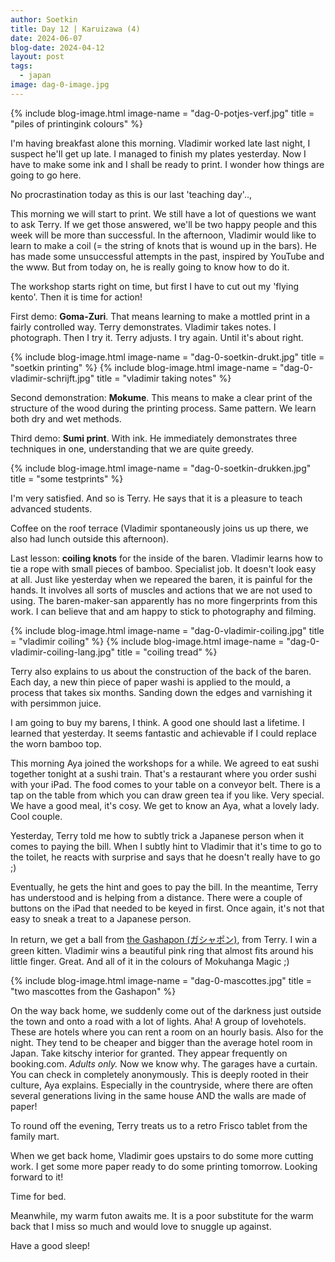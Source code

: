 ```yaml
---
author: Soetkin
title: Day 12 | Karuizawa (4)
date: 2024-06-07
blog-date: 2024-04-12
layout: post
tags:
  - japan
image: dag-0-image.jpg
---
```

{% include blog-image.html image-name = "dag-0-potjes-verf.jpg"  title = "piles of printingink colours" %}

I'm having breakfast alone this morning.  Vladimir worked late last night, I suspect he'll get up late. I managed to finish my plates yesterday. Now I have to make some ink and I shall be ready to print. I wonder how things are going to go here.

No procrastination today as this is our last 'teaching day'..,

This morning we will start to print. We still have a lot of questions we want to ask Terry. If we get those answered, we'll be two happy people and this week will be more than successful. In the afternoon, Vladimir would like to learn to make a coil (= the string of knots that is wound up in the bars). He has made some unsuccessful attempts in the past, inspired by YouTube and the www. But from today on, he is really going to know how to do it.

The workshop starts right on time, but first I have to cut out my 'flying kento'. Then it is time for action!

First demo: **Goma-Zuri**. That means learning to make a mottled print in a fairly controlled way. Terry demonstrates. Vladimir takes notes. I photograph. Then I try it. Terry adjusts. I try again. Until it's about right.

{% include blog-image.html image-name = "dag-0-soetkin-drukt.jpg"  title = "soetkin printing" %}
{% include blog-image.html image-name = "dag-0-vladimir-schrijft.jpg"  title = "vladimir taking notes" %}

Second demonstration: **Mokume**. This means to make a clear print of the structure of the wood during the printing process. Same pattern. We learn both dry and wet methods.

Third demo: **Sumi print**. With ink. He immediately demonstrates three techniques in one, understanding that we are quite greedy.

{% include blog-image.html image-name = "dag-0-soetkin-drukken.jpg"  title = "some testprints" %}

I'm very satisfied. And so is Terry. He says that it is a pleasure to teach advanced students.

Coffee on the roof terrace (Vladimir spontaneously joins us up there, we also had lunch outside this afternoon).

Last lesson: **coiling knots** for the inside of the baren. Vladimir learns how to tie a rope with small pieces of bamboo. Specialist job. It doesn't look easy at all. Just like yesterday when we repeared the baren, it is painful for the hands. It involves all sorts of muscles and actions that we are not used to using. The baren-maker-san apparently has no more fingerprints from this work. I can believe that and am happy to stick to photography and filming.

{% include blog-image.html image-name = "dag-0-vladimir-coiling.jpg"  title = "vladimir coiling" %}
{% include blog-image.html image-name = "dag-0-vladimir-coiling-lang.jpg"  title = "coiling tread" %}

Terry also explains to us about the construction of the back of the baren. Each day, a new thin piece of paper washi is applied to the mould, a process that takes six months. Sanding down the edges and varnishing it with persimmon juice.

I am going to buy my barens, I think. 
A good one should last a lifetime. I learned that yesterday. It seems fantastic and achievable if I could replace the worn bamboo top.

This morning Aya joined the workshops for a while. We agreed to eat sushi together tonight at a sushi train. That's a restaurant where you order sushi with your iPad. The food comes to your table on a conveyor belt. There is a tap on the table from which you can draw green tea if you like.  Very special. We have a good meal, it's cosy. We get to know an Aya, what a lovely lady. Cool couple.

Yesterday, Terry told me how to subtly trick a Japanese person when it comes to paying the bill. When I subtly hint to Vladimir that it's time to go to the toilet, he reacts with surprise and says that he doesn't really have to go ;)

Eventually, he gets the hint and goes to pay the bill. In the meantime, Terry has understood and is helping from a distance. There were a couple of buttons on the iPad that needed to be keyed in first. Once again, it's not that easy to sneak a treat to a Japanese person.

In return, we get a ball from [the Gashapon (ガシャポン)](https://en.wikipedia.org/wiki/Gashapon), from Terry.  I win a green kitten. Vladimir wins a beautiful pink ring that almost fits around his little finger. Great. And all of it in the colours of Mokuhanga Magic ;)

{% include blog-image.html image-name = "dag-0-mascottes.jpg"  title = "two mascottes from the Gashapon" %}

On the way back home, we suddenly come out of the darkness just outside the town and onto a road with a lot of lights. Aha! A group of lovehotels. These are hotels where you can rent a room on an hourly basis. Also for the night. They tend to be cheaper and bigger than the average hotel room in Japan. Take kitschy interior for granted. They appear frequently on booking.com. _Adults only._ Now we know why. The garages have a curtain. You can check in completely anonymously. This is deeply rooted in their culture, Aya explains. Especially in the countryside, where there are often several generations living in the same house AND the walls are made of paper!

To round off the evening, Terry treats us to a retro Frisco tablet from the family mart.

When we get back home, Vladimir goes upstairs to do some more cutting work. I get some more paper ready to do some printing tomorrow. Looking forward to it!

Time for bed.

Meanwhile, my warm futon awaits me. It is a poor substitute for the warm back that I miss so much and would love to snuggle up against.

Have a good sleep!